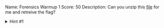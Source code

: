 Name: Forensics Warmup 1
Score: 50
Description: Can you unzip this <a href='//2018shell1.picoctf.com/static/2fa508658d91918514dadf3ff331b8f6/flag.zip'>file</a> for me and retreive the flag?
<details><summary>Hint #1</summary>Make sure to submit the flag as picoCTF{XXXXX}</details>